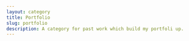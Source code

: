 ```yaml
---
layout: category
title: Portfolio
slug: portfolio
description: A category for past work which build my portfoli up.
---
```


